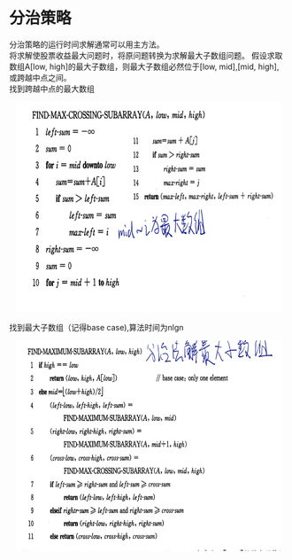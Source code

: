 # 分治策略

分治策略的运行时间求解通常可以用主方法。  
将求解使股票收益最大问题时，将原问题转换为求解最大子数组问题。
假设求取数组A[low, high]的最大子数组，则最大子数组必然位于[low, mid],[mid, high], 或跨越中点之间。  
找到跨越中点的最大数组
<p align="center">
    <img src="https://raw.githubusercontent.com/YoungMagic/Study/master/media/IMG_0155.JPG", width="480", height = "380">
</p>
找到最大子数组（记得base case),算法时间为nlgn
<p align="center">
    <img src="https://raw.githubusercontent.com/YoungMagic/Study/master/media/IMG_0156.JPG", width="480", height = "380">
</p>
